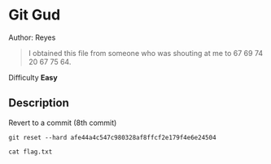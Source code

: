 # Git Gud

Author: Reyes  

> I obtained this file from someone who was shouting at me to 67 69 74 20 67 75 64.

Difficulty **Easy**

## Description

Revert to a commit (8th commit)

`git reset --hard afe44a4c547c980328af8ffcf2e179f4e6e24504`

`cat flag.txt`